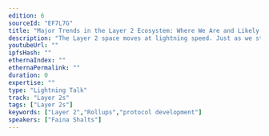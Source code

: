 ```yaml
---
edition: 6
sourceId: "EF7L7G"
title: "Major Trends in the Layer 2 Ecosystem: Where We Are and Likely Upcoming Themes"
description: "The Layer 2 space moves at lightning speed. Just as we start to grasp a particular concept or protocol, changes and new ideas flood the ecosystem. It is exciting and fast-paced, but it can be difficult to maintain an accurate birds' eye view of current developments and upcoming themes. This lightning talk will quickly survey the Layer 2 field and make some predictions around what themes we are likely to see in the coming months."
youtubeUrl: ""
ipfsHash: ""
ethernaIndex: ""
ethernaPermalink: ""
duration: 0
expertise: ""
type: "Lightning Talk"
track: "Layer 2s"
tags: ["Layer 2s"]
keywords: ["Layer 2","Rollups","protocol development"]
speakers: ["Faina Shalts"]
---
```


